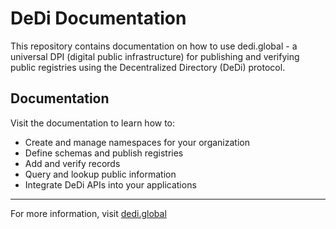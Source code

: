 # DeDi Documentation

This repository contains documentation on how to use dedi.global - a universal DPI (digital public infrastructure) for publishing and verifying public registries using the Decentralized Directory (DeDi) protocol.

## Documentation

Visit the documentation to learn how to:

- Create and manage namespaces for your organization
- Define schemas and publish registries
- Add and verify records
- Query and lookup public information
- Integrate DeDi APIs into your applications

---

For more information, visit [dedi.global](https://dedi.global)


